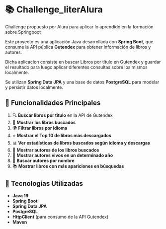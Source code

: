 # 📚 Challenge_literAlura
Challenge propuesto por Alura para aplicar lo aprendido en la formación sobre Springboot

Este proyecto es una aplicación Java desarrollada con **Spring Boot**, que consume la API pública **Gutendex** para obtener información de libros y autores. 

Dicha aplicacíon consiste en buscar Libros por título en Gutendex y guardar el resultado para luego aplicar diferentes consultas sobre los mismos localmente.

Se utilizan **Spring Data JPA** y una base de datos **PostgreSQL** para modelar y persistir datos localmente.

## 🚀 Funcionalidades Principales

1. 🔍 **Buscar libros por título** en la API de Gutendex  
2. 📖 **Mostrar los libros buscados**  
3. 🌍 **Filtrar libros por idioma**  
4. ⭐ **Mostrar el Top 10 de libros más descargados**  
5. 📊 **Ver estadísticas de libros buscados según idioma y descargas**  
6. 👤 **Mostrar autores de los libros buscados**  
7. 🧓 **Mostrar autores vivos en un determinado año**  
8. 🔎 **Buscar autores por nombre**  
9. 📚 **Mostrar libros con más apariciones en búsquedas**

## 🧩 Tecnologías Utilizadas

- **Java 19**
- **Spring Boot**
- **Spring Data JPA**
- **PostgreSQL**
- **HttpClient** (para consumo de la API Gutendex)
- **Maven**

